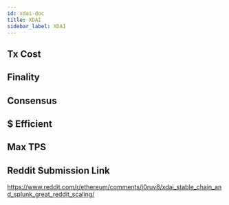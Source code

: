 ```yaml
---
id: xdai-doc
title: XDAI
sidebar_label: XDAI
---
```


## Tx Cost

## Finality

## Consensus

## $ Efficient

## Max TPS

## Reddit Submission Link

https://www.reddit.com/r/ethereum/comments/i0ruv8/xdai_stable_chain_and_splunk_great_reddit_scaling/
